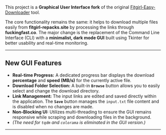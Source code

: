 
This project is a **Graphical User Interface fork** of the original [Fitgirl-Easy-Downloader](https://github.com/JOY6IX9INE/Fucking-Fast-Multi-Downloader) tool.

The core functionality remains the same: it helps to download multiple files easily from **fitgirl-repacks.site** by processing the links through **fuckingfast.co**. The major change is the replacement of the Command Line Interface (CLI) with a **minimalist, dark mode GUI** built using Tkinter for better usability and real-time monitoring.

---

## New GUI Features 

* **Real-time Progress:** A dedicated progress bar displays the download **percentage** and **speed (MB/s)** for the currently active file.
* **Download Folder Selection:** A built-in **`Browse`** button allows you to easily select and change the download directory.
* **Link Management:** The input links are edited and saved directly within the application. The **`Save`** button manages the `input.txt` file content and is disabled when no changes are made.
* **Non-Blocking UI:** Utilizes multi-threading to ensure the GUI remains responsive while scraping and downloading files in the background.
* *(The need for `tqdm` and `colorama` is eliminated in the GUI version.)*

---
